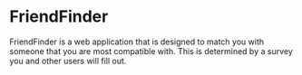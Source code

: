 # FriendFinder

FriendFinder is a web application that is designed to match you with someone that you are most compatible with. This is determined by a survey you and other users will fill out.